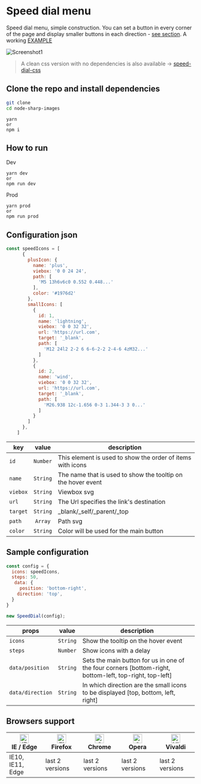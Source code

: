 # Speed dial menu
Speed dial menu, simple construction. You can set a button in every corner of the page and display smaller buttons in each direction - [see section](https://github.com/tomik23/speed-dial-menu#sample-configuration). A working [EXAMPLE](https://tomik23.github.io/speed-dial-menu/)

![Screenshot1](https://github.com/tomik23/speed-dial-menu/blob/master/example.jpg)

> A clean css version with no dependencies is also available -> [speed-dial-css](https://github.com/tomik23/speed-dial-menu/tree/speed-dial-css)


## Clone the repo and install dependencies
```bash
git clone 
cd node-sharp-images
```
```
yarn
or
npm i
```

## How to run
Dev
```
yarn dev
or
npm run dev
```
Prod
```
yarn prod
or
npm run prod
```

## Configuration json

```js
const speedIcons = [
      {
        plusIcon: {
          name: 'plus',
          viebox: '0 0 24 24',
          path: [
            'M5 13h6v6c0 0.552 0.448...'
          ],
          color: '#1976d2'
        },
        smallIcons: [
          {
            id: 1,
            name: 'lightning',
            viebox: '0 0 32 32',
            url: 'https://url.com',
            target: '_blank',
            path: [
              'M12 24l2 2-2 6 6-6-2-2 2-4-6 4zM32...'
            ]
          },
          {
            id: 2,
            name: 'wind',
            viebox: '0 0 32 32',
            url: 'https://url.com',
            target: '_blank',
            path: [
              'M26.938 12c-1.656 0-3 1.344-3 3 0...'
            ]
          }
        ]
      },
    ]
```

key | value | description
---- | :-------: | -----------
`id` | `Number` | This element is used to show the order of items with icons
`name` | `String` | The name that is used to show the tooltip on the hover event
`viebox` | `String` | Viewbox svg
`url` | `String` | The Url specifies the link's destination
`target` | `String` | _blank/_self/_parent/_top
`path` | `Array` | Path svg
`color` | `String` | Color will be used for the main button

## Sample configuration

```js
const config = {
  icons: speedIcons,
  steps: 50,
   data: {
     position: 'bottom-right',
    direction: 'top',
  }
}

new SpeedDial(config);
```

props | value | description
---- | :-------: | -----------
`icons` | `String` | Show the tooltip on the hover event
`steps` | `Number` | Show icons with a delay
`data/position` | `String` | Sets the main button for us in one of the four corners [bottom-right, bottom-left, top-right, top-left]
`data/direction` | `String` | In which direction are the small icons to be displayed [top, bottom, left, right]

## Browsers support

| [<img src="https://raw.githubusercontent.com/alrra/browser-logos/master/src/edge/edge_48x48.png" alt="IE / Edge" width="24px" height="24px" />](http://godban.github.io/browsers-support-badges/)<br/>IE / Edge | [<img src="https://raw.githubusercontent.com/alrra/browser-logos/master/src/firefox/firefox_48x48.png" alt="Firefox" width="24px" height="24px" />](http://godban.github.io/browsers-support-badges/)<br/>Firefox | [<img src="https://raw.githubusercontent.com/alrra/browser-logos/master/src/chrome/chrome_48x48.png" alt="Chrome" width="24px" height="24px" />](http://godban.github.io/browsers-support-badges/)<br/>Chrome | [<img src="https://raw.githubusercontent.com/alrra/browser-logos/master/src/opera/opera_48x48.png" alt="Opera" width="24px" height="24px" />](http://godban.github.io/browsers-support-badges/)<br/>Opera | [<img src="https://raw.githubusercontent.com/alrra/browser-logos/master/src/vivaldi/vivaldi_48x48.png" alt="Vivaldi" width="24px" height="24px" />](http://godban.github.io/browsers-support-badges/)<br/>Vivaldi |
| --------- | --------- | --------- | --------- | --------- |
| IE10, IE11, Edge| last 2 versions| last 2 versions| last 2 versions| last 2 versions